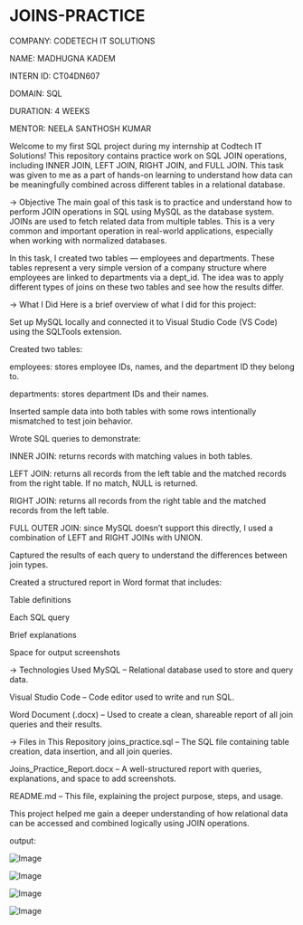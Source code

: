 # JOINS-PRACTICE

COMPANY: CODETECH IT SOLUTIONS

NAME: MADHUGNA KADEM

INTERN ID: CT04DN607

DOMAIN: SQL

DURATION: 4 WEEKS

MENTOR: NEELA SANTHOSH KUMAR

Welcome to my first SQL project during my internship at Codtech IT Solutions! This repository contains practice work on SQL JOIN operations, including INNER JOIN, LEFT JOIN, RIGHT JOIN, and FULL JOIN. This task was given to me as a part of hands-on learning to understand how data can be meaningfully combined across different tables in a relational database.

-> Objective
The main goal of this task is to practice and understand how to perform JOIN operations in SQL using MySQL as the database system. JOINs are used to fetch related data from multiple tables. This is a very common and important operation in real-world applications, especially when working with normalized databases.

In this task, I created two tables — employees and departments. These tables represent a very simple version of a company structure where employees are linked to departments via a dept_id. The idea was to apply different types of joins on these two tables and see how the results differ.

-> What I Did
Here is a brief overview of what I did for this project:

Set up MySQL locally and connected it to Visual Studio Code (VS Code) using the SQLTools extension.

Created two tables:

employees: stores employee IDs, names, and the department ID they belong to.

departments: stores department IDs and their names.

Inserted sample data into both tables with some rows intentionally mismatched to test join behavior.

Wrote SQL queries to demonstrate:

INNER JOIN: returns records with matching values in both tables.

LEFT JOIN: returns all records from the left table and the matched records from the right table. If no match, NULL is returned.

RIGHT JOIN: returns all records from the right table and the matched records from the left table.

FULL OUTER JOIN: since MySQL doesn’t support this directly, I used a combination of LEFT and RIGHT JOINs with UNION.

Captured the results of each query to understand the differences between join types.

Created a structured report in Word format that includes:

Table definitions

Each SQL query

Brief explanations

Space for output screenshots

-> Technologies Used
MySQL – Relational database used to store and query data.

Visual Studio Code – Code editor used to write and run SQL.

Word Document (.docx) – Used to create a clean, shareable report of all join queries and their results.

-> Files in This Repository
joins_practice.sql – The SQL file containing table creation, data insertion, and all join queries.

Joins_Practice_Report.docx – A well-structured report with queries, explanations, and space to add screenshots.

README.md – This file, explaining the project purpose, steps, and usage.

This project helped me gain a deeper understanding of how relational data can be accessed and combined logically using JOIN operations.

output:

![Image](https://github.com/user-attachments/assets/a1a42e47-617e-4bca-91db-4ee4c015cec9)

![Image](https://github.com/user-attachments/assets/dcd9a697-a8a3-487f-b441-87742c9cd9b9)

![Image](https://github.com/user-attachments/assets/4b2e1e92-0151-4a28-9d73-090a0bfd379d)

![Image](https://github.com/user-attachments/assets/324cf702-7957-4802-87ea-43fde3d58b38)
